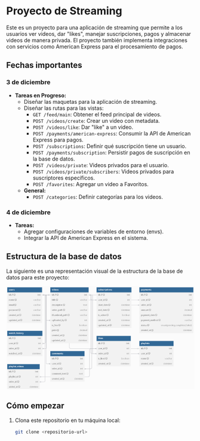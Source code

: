 # Proyecto de Streaming

Este es un proyecto para una aplicación de streaming que permite a los usuarios ver videos, dar "likes", manejar suscripciones, pagos y almacenar videos de manera privada. El proyecto también implementa integraciones con servicios como American Express para el procesamiento de pagos.

## Fechas importantes

### 3 de diciembre
- **Tareas en Progreso:**
  - Diseñar las maquetas para la aplicación de streaming.
  - Diseñar las rutas para las vistas:
    - `GET /feed/main`: Obtener el feed principal de videos.
    - `POST /videos/create`: Crear un video con metadata.
    - `POST /videos/like`: Dar "like" a un video.
    - `POST /payments/american-express`: Consumir la API de American Express para pagos.
    - `POST /subscriptions`: Definir qué suscripción tiene un usuario.
    - `POST /payments/subscription`: Persistir pagos de suscripción en la base de datos.
    - `POST /videos/private`: Videos privados para el usuario.
    - `POST /videos/private/subscribers`: Videos privados para suscriptores específicos.
    - `POST /favorites`: Agregar un video a Favoritos.
  - **General:**
    - `POST /categories`: Definir categorías para los videos.

### 4 de diciembre
- **Tareas:**
  - Agregar configuraciones de variables de entorno (envs).
  - Integrar la API de American Express en el sistema.

## Estructura de la base de datos

La siguiente es una representación visual de la estructura de la base de datos para este proyecto:

![Base de datos](assets/img-1.png)

## Cómo empezar

1. Clona este repositorio en tu máquina local:
   ```bash
   git clone <repositorio-url>
